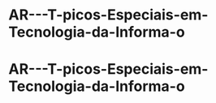 # AR---T-picos-Especiais-em-Tecnologia-da-Informa-o
# AR---T-picos-Especiais-em-Tecnologia-da-Informa-o
